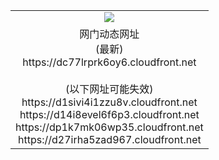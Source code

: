 ﻿<table>
  <tr></tr>
  <tr><td colspan=2 align=center><img src="https://dc77lrprk6oy6.cloudfront.net/Up/oGate.jpg" /></td></tr>
  <tr><td colspan=2 align=center>网门动态网址<br/>(最新)
<br>https://dc77lrprk6oy6.cloudfront.net
<br/><br/>(以下网址可能失效)
<br>https://d1sivi4i1zzu8v.cloudfront.net
<br>https://d14i8evel6f6p3.cloudfront.net
<br>https://dp1k7mk06wp35.cloudfront.net
<br>https://d27irha5zad967.cloudfront.net
    </td>
  </tr>
</table>
